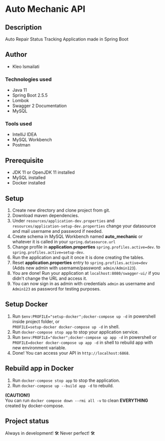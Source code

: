 # Auto Mechanic API

## Description

Auto Repair Status Tracking Application made in Spring Boot

## Author

* Kleo Ismailati

### Technologies used

* Java 11
* Spring Boot 2.5.5
* Lombok
* Swagger 2 Documentation
* MySQL

### Tools used

* IntelliJ IDEA
* MySQL Workbench
* Postman

## Prerequisite

* JDK 11 or OpenJDK 11 installed
* MySQL installed
* Docker installed

## Setup

1. Create new directory and clone project from git.
2. Download maven dependencies.
3. Under ```resources/application-dev.properties``` and ```resources/application-setup-dev.properties``` change your
   datasource and mail username and password if needed.
4. Create schema in MySQL Workbench named **auto_mechanic** or whatever it is called in your ```spring.datasource.url```
5. Change profile in **application.properties** ```spring.profiles.active=dev```.
   to ```spring.profiles.active=setup-dev```.
6. Run the application and quit it once it is done creating the tables.
7. Reset **application.properties** entry to ```spring.profiles.active=dev``` (Adds new admin with username/password:
   ```admin/Admin123```).
8. You are done! Run your application at ```localhost:8080/swagger-ui/``` if you didn't change the URL and access it.
9. You can now sign in as admin with credentials ```admin``` as username and ```Admin123``` as password for testing
   purposes.

## Setup Docker

1. Run ```$env:PROFILE="setup-docker";docker-compose up -d``` in powershell inside project folder, or \
   ```PROFILE=setup-docker docker-compose up -d``` in shell.
2. Run ```docker-compose stop app``` to stop your application service.
3. Run ```$env:PROFILE="docker";docker-compose up app -d``` in powershell or \
   ```PROFILE=docker docker-compose up app -d``` in shell to rebuild app with new environment variable.
4. Done! You can access your API in ```http://localhost:6868```.

## Rebuild app in Docker

1. Run ```docker-compose stop app``` to stop the application.
2. Run ```docker-compose up --build app -d``` to rebuild.

**(CAUTION!)** \
You can run ```docker compose down --rmi all -v``` to clean **EVERYTHING** created by docker-compose.

## Project status

Always in development! 🛠️ Never perfect! 🛠️
